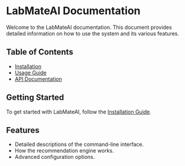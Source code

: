 
# LabMateAI Documentation

Welcome to the LabMateAI documentation. This document provides detailed information on how to use the system and its various features.

## Table of Contents
- [Installation](installation.md)
- [Usage Guide](usage_guide.md)
- [API Documentation](api.md)

## Getting Started

To get started with LabMateAI, follow the [Installation Guide](installation.md).

## Features
- Detailed descriptions of the command-line interface.
- How the recommendation engine works.
- Advanced configuration options.
